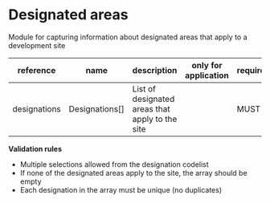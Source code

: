 # Designated areas

Module for capturing information about designated areas that apply to a development site


| reference | name | description | only for application | requirement | notes |
| --- | --- | --- | --- | --- | --- |
| designations | Designations[] | List of designated areas that apply to the site |  | MUST | Select from the **designation** enum |

**Validation rules**

- Multiple selections allowed from the designation codelist
- If none of the designated areas apply to the site, the array should be empty
- Each designation in the array must be unique (no duplicates)